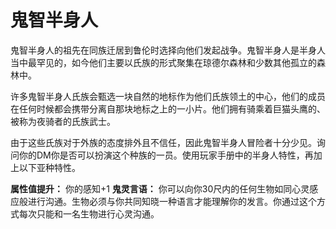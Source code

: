 # 鬼智半身人

鬼智半身人的祖先在同族迁居到鲁伦时选择向他们发起战争。鬼智半身人是半身人当中最罕见的，如今他们主要以氏族的形式聚集在琼德尔森林和少数其他孤立的森林中。

许多鬼智半身人氏族会甄选一块自然的地标作为他们氏族领土的中心，他们的成员在任何时候都会携带分离自那块地标之上的一小片。他们拥有骑乘着巨猫头鹰的、被称为夜骑者的氏族武士。

由于这些氏族对于外族的态度排外且不信任，因此鬼智半身人冒险者十分少见。询问你的DM你是否可以扮演这个种族的一员。使用玩家手册中的半身人特性，再加上以下亚种特性。


**属性值提升：** 你的感知+1
**鬼灵言语：** 你可以向你30尺内的任何生物如同心灵感应般进行沟通。生物必须与你共同知晓一种语言才能理解你的发言。你通过这个方式每次只能和一名生物进行心灵沟通。
